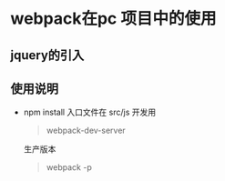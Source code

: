 # webpack在pc 项目中的使用
## jquery的引入
## 使用说明
* npm install
入口文件在 src/js
  开发用
  >webpack-dev-server

  生产版本
  >webpack -p

